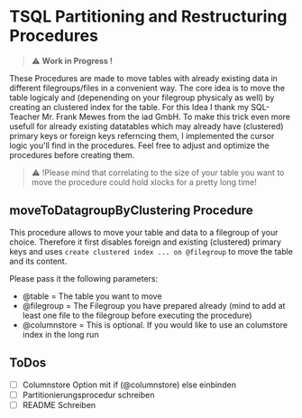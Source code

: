 # TSQL Partitioning and Restructuring Procedures
> :warning: __Work in Progress !__ 

These Procedures are made to move tables with already existing data in different filegroups/files in a convenient way. The core idea is to move the table logicaly and (depenending on your filegroup physicaly as well) by creating an clustered index for the table. For this Idea I thank my SQL-Teacher Mr. Frank Mewes from the iad GmbH. To make this trick even more usefull for already existing datatables which may already have (clustered) primary keys or foreign keys referncing them, I implemented the cursor logic you'll find in the procedures. 
Feel free to adjust and optimize the procedures before creating them.

> :warning: !Please mind that correlating to the size of your table you want to move the procedure could hold xlocks for a pretty long time!

## moveToDatagroupByClustering Procedure
This procedure allows to move your table and data to a filegroup of your choice.
Therefore it first disables foreign and existing (clustered) primary keys and uses ```create clustered index ... on @filegroup``` to move the table and its content.

Please pass it the following parameters:
-   @table          = The table you want to move
-   @filegroup      = The Filegroup you have prepared already (mind to add at least one file to the filegroup before executing the procedure)
-   @columnstore    = This is optional. If you would like to use an columstore index in the long run
 


## ToDos
-   [ ] Columnstore Option mit if (@columnstore) else einbinden
-   [ ] Partitionierungsprocedur schreiben
-   [ ] README Schreiben